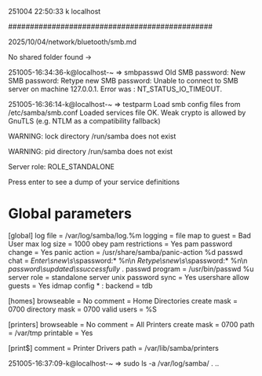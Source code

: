 251004
22:50:33
k
localhost

###############################################

2025/10/04/network/bluetooth/smb.md

No shared folder found -> 

251005-16:34:36-k@localhost-~
=> smbpasswd
Old SMB password:
New SMB password:
Retype new SMB password:
Unable to connect to SMB server on machine 127.0.0.1. Error was : NT_STATUS_IO_TIMEOUT.


251005-16:36:14-k@localhost-~
=> testparm
Load smb config files from /etc/samba/smb.conf
Loaded services file OK.
Weak crypto is allowed by GnuTLS (e.g. NTLM as a compatibility fallback)

WARNING: lock directory /run/samba does not exist

WARNING: pid directory /run/samba does not exist

Server role: ROLE_STANDALONE

Press enter to see a dump of your service definitions

# Global parameters
[global]
	log file = /var/log/samba/log.%m
	logging = file
	map to guest = Bad User
	max log size = 1000
	obey pam restrictions = Yes
	pam password change = Yes
	panic action = /usr/share/samba/panic-action %d
	passwd chat = *Enter\snew\s*\spassword:* %n\n *Retype\snew\s*\spassword:* %n\n *password\supdated\ssuccessfully* .
	passwd program = /usr/bin/passwd %u
	server role = standalone server
	unix password sync = Yes
	usershare allow guests = Yes
	idmap config * : backend = tdb


[homes]
	browseable = No
	comment = Home Directories
	create mask = 0700
	directory mask = 0700
	valid users = %S


[printers]
	browseable = No
	comment = All Printers
	create mask = 0700
	path = /var/tmp
	printable = Yes


[print$]
	comment = Printer Drivers
	path = /var/lib/samba/printers

251005-16:37:09-k@localhost-~
=> sudo ls -a /var/log/samba/
.  ..

